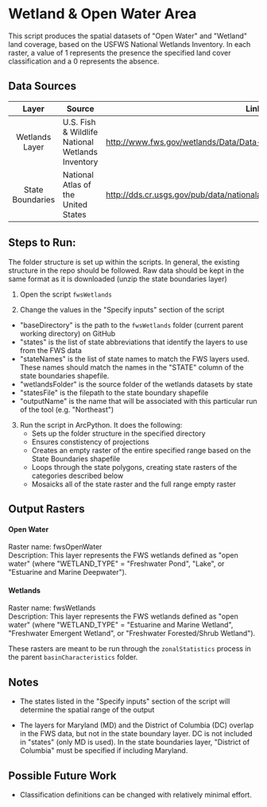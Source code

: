 Wetland & Open Water Area
=========================

This script produces the spatial datasets of "Open Water" and "Wetland" land coverage, based on the USFWS National Wetlands Inventory. In each raster, a value of 1 represents the presence the specified land cover classification and a 0 represents the absence.


## Data Sources
| Layer            | Source                                                 | Link                                                                         |
|:-----:           | ------                                                 | ----                                                                         |
| Wetlands Layer   | U.S. Fish & Wildlife National Wetlands Inventory       | http://www.fws.gov/wetlands/Data/Data-Download.html                          |
| State Boundaries | National Atlas of the United States                    | http://dds.cr.usgs.gov/pub/data/nationalatlas/statesp010g.shp_nt00938.tar.gz |

## Steps to Run:

The folder structure is set up within the scripts. In general, the existing structure in the repo should be followed. Raw data should be kept in the same format as it is downloaded (unzip the state boundaries layer)

1. Open the script `fwsWetlands`

2. Change the values in the "Specify inputs" section of the script
 - "baseDirectory" is the path to the `fwsWetlands` folder (current parent working directory) on GitHub
 - "states" is the list of state abbreviations that identify the layers to use from the FWS data
 - "stateNames" is the list of state names to match the FWS layers used. These names should match the names in the "STATE" column of the state boundaries shapefile.
 - "wetlandsFolder" is the source folder of the wetlands datasets by state
 - "statesFile" is the filepath to the state boundary shapefile
 - "outputName" is the name that will be associated with this particular run of the tool (e.g. "Northeast")
 
3. Run the script in ArcPython. It does the following:
   - Sets up the folder structure in the specified directory
   - Ensures constistency of projections
   - Creates an empty raster of the entire specified range based on the State Boundaries shapefile
   - Loops through the state polygons, creating state rasters of the categories described below
   - Mosaicks all of the state raster and the full range empty raster


## Output Rasters

#### Open Water 
Raster name: fwsOpenWater <br>
Description: This layer represents the FWS wetlands defined as "open water" (where "WETLAND_TYPE" = "Freshwater Pond", "Lake", or "Estuarine and Marine Deepwater").

#### Wetlands
Raster name: fwsWetlands <br>
Description: This layer represents the FWS wetlands defined as "open water" (where "WETLAND_TYPE" = "Estuarine and Marine Wetland", "Freshwater Emergent Wetland", or "Freshwater Forested/Shrub Wetland").

These rasters are meant to be run through the `zonalStatistics` process in the parent `basinCharacteristics` folder.

## Notes

- The states listed in the "Specify inputs" section of the script will determine the spatial range of the output

- The layers for Maryland (MD) and the District of Columbia (DC) overlap in the FWS data, but not in the state boundary layer. DC is not included in "states" (only MD is used). In the state boundaries layer, "District of Columbia" must be specified if including Maryland.

## Possible Future Work
- Classification definitions can be changed with relatively minimal effort. 
